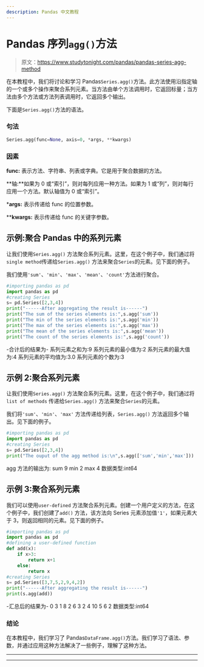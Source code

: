 ```yaml
---
description: Pandas 中文教程
---
```


# Pandas 序列`agg()`方法

> 原文：<https://www.studytonight.com/pandas/pandas-series-agg-method>

在本教程中，我们将讨论和学习 Pandas`Series.agg()`方法。此方法使用沿指定轴的一个或多个操作来聚合系列元素。当方法由单个方法调用时，它返回标量；当方法由多个方法或方法列表调用时，它返回多个输出。

下面是`Series.agg()`方法的语法。

### 句法

```py
Series.agg(func=None, axis=0, *args, **kwargs)
```

### 因素

**func:** 表示方法、字符串、列表或字典。它是用于聚合数据的方法。

**轴:**如果为 0 或“索引”，则对每列应用一种方法。如果为 1 或“列”，则对每行应用一个方法。默认轴值为 0 或“索引”。

***args:** 表示传递给 func 的位置参数。

****kwargs:** 表示传递给 func 的关键字参数。

## 示例:聚合 Pandas 中的系列元素

让我们使用`Series.agg()` 方法聚合系列元素。这里，在这个例子中，我们通过将`single method`传递给`Series.agg()` 方法来聚合`Series`的元素。见下面的例子。

我们使用`'sum'`、`'min'`、`'max'`、`'mean'`、`'count'`方法进行聚合。

```py
#importing pandas as pd
import pandas as pd
#creating Series
s= pd.Series([2,3,4])
print("------After aggregating the result is------")
print("The sum of the series elements is:",s.agg('sum'))
print("The min of the series elements is:",s.agg('min'))
print("The max of the series elements is:",s.agg('max'))
print("The mean of the series elements is:",s.agg('mean'))
print("The count of the series elements is:",s.agg('count'))
```

-合计后的结果为-
系列元素之和为:9
系列元素的最小值为:2
系列元素的最大值为:4
系列元素的平均值为:3.0
系列元素的个数为:3

## 示例 2:聚合系列元素

让我们使用`Series.agg()` 方法聚合系列元素。这里，在这个例子中，我们通过将`list of methods` 传递给`Series.agg()` 方法来聚合`Series`的元素。

我们将`'sum'`、`'min'`、`'max'` 方法传递给列表，`Series.agg()` 方法返回多个输出。见下面的例子。

```py
#importing pandas as pd
import pandas as pd
#creating Series
s= pd.Series([2,3,4])
print("The ouput of the agg method is:\n",s.agg(['sum','min','max']))
```

agg 方法的输出为:
sum 9
min 2
max 4
数据类型:int64

## 示例 3:聚合系列元素

我们可以使用`user-defined` 方法聚合系列元素。创建一个用户定义的方法，在这个例子中，我们创建了`add()` 方法，该方法向 Series 元素添加值`'1'`，如果元素大于 3，则返回相同的元素。见下面的例子。

```py
#importing pandas as pd
import pandas as pd
#defining a user-defined function
def add(x):
    if x>3:
        return x+1
    else:
        return x
#creating Series
s= pd.Series([3,7,5,2,9,4,2])
print("------After aggregating the result is------")
print(s.agg(add))
```

-汇总后的结果为-
0 3
1 8
2 6
3 2
4 10
5
6 2
数据类型:int64

### 结论

在本教程中，我们学习了 Pandas`DataFrame.agg()`方法。我们学习了语法、参数，并通过应用这种方法解决了一些例子，理解了这种方法。

* * *

* * *